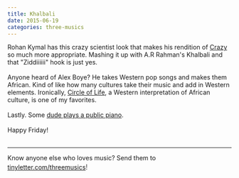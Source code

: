 ```yaml
---
title: Khalbali
date: 2015-06-19
categories: three-musics
---
```


 Rohan Kymal has this crazy scientist look that makes his rendition of <a href="https://www.youtube.com/watch?v=UDnXNOIZ7EU">Crazy</a> so much more appropriate. Mashing it up with A.R Rahman's Khalbali and that "Ziddiiiiii" hook is just yes.<br>
<br>
Anyone heard of Alex Boye? He takes Western pop songs and makes them African. Kind of like how many cultures take their music and add in Western elements. Ironically, <a href="https://www.youtube.com/watch?v=D68cUzqcTrg">Circle of Life</a>, a Western interpretation of African culture, is one of my favorites.<br>
<br>
Lastly. Some <a href="https://www.youtube.com/watch?v=f8xmSlMb1dg">dude plays a public piano</a>.<br>
<br>
Happy Friday!<br>
 
<hr> Know anyone else who loves music? Send them to <a href="http://tinyletter.com/threemusics">tinyletter.com/threemusics</a><span style="color: rgb(85, 85, 85); font-size: 16px; font-style: normal; line-height: 24px;">!</span> 
